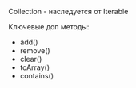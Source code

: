 Collection - наследуется от Iterable

Ключевые доп методы:
- add()
- remove()
- clear()
- toArray()
- contains()